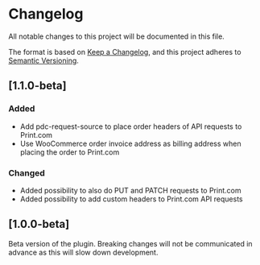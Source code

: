 # Changelog

All notable changes to this project will be documented in this file.

The format is based on [Keep a Changelog](https://keepachangelog.com/en/1.1.0/),
and this project adheres to [Semantic Versioning](https://semver.org/spec/v2.0.0.html).

## [1.1.0-beta]

### Added
- Add pdc-request-source to place order headers of API requests to Print.com
- Use WooCommerce order invoice address as billing address when placing the order to Print.com

### Changed
- Added possibility to also do PUT and PATCH requests to Print.com
- Added possibility to add custom headers to Print.com API requests


## [1.0.0-beta]
Beta version of the plugin. Breaking changes will not be communicated in advance as this will slow down development. 
